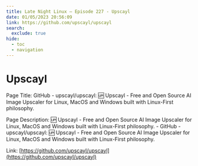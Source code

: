 ```yaml
---
title: Late Night Linux – Episode 227 - Upscayl
date: 01/05/2023 20:56:09
link: https://github.com/upscayl/upscayl
search:
  exclude: true
hide:
  - toc
  - navigation
---
```


# Upscayl

Page Title: GitHub - upscayl/upscayl: 🆙 Upscayl - Free and Open Source AI Image Upscaler for Linux, MacOS and Windows built with Linux-First philosophy.

Page Description: 🆙 Upscayl - Free and Open Source AI Image Upscaler for Linux, MacOS and Windows built with Linux-First philosophy. - GitHub - upscayl/upscayl: 🆙 Upscayl - Free and Open Source AI Image Upscaler for Linux, MacOS and Windows built with Linux-First philosophy. 

Link: [https://github.com/upscayl/upscayl](https://github.com/upscayl/upscayl)